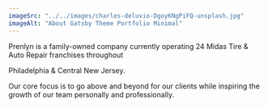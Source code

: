 ```yaml
---
imageSrc: "../../images/charles-deluvio-DgoyKNgPiFQ-unsplash.jpg"
imageAlt: "About Gatsby Theme Portfolio Minimal"
---
```


Prenlyn is a family-owned company currently operating 24 Midas Tire & Auto Repair franchises throughout

Philadelphia & Central New Jersey.

Our core focus is to go above and beyond for our clients while inspiring the growth of our team personally and professionally.
